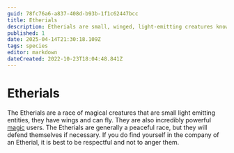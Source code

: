 ```yaml
---
guid: 78fc76a6-a837-408d-b93b-1f1c62447bcc
title: Etherials
description: Etherials are small, winged, light-emitting creatures known for their powerful magic and generally peaceful nature.
published: 1
date: 2025-04-14T21:30:18.109Z
tags: species
editor: markdown
dateCreated: 2022-10-23T18:04:48.841Z
---
```


# Etherials

The Etherials are a race of magical creatures that are small light emitting entities, they have wings and can fly. They are also incredibly powerful [magic](/structure/mechanic/magic.md) users. The Etherials are generally a peaceful race, but they will defend themselves if necessary. If you do find yourself in the company of an Etherial, it is best to be respectful and not to anger them.
